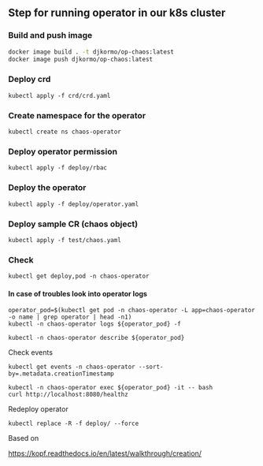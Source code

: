 

## Step for running operator in our k8s cluster

### Build and push image 

```bash
docker image build . -t djkormo/op-chaos:latest 
docker image push djkormo/op-chaos:latest
```

### Deploy crd

```console 
kubectl apply -f crd/crd.yaml 
```

### Create namespace for the operator

```console 
kubectl create ns chaos-operator
```


### Deploy operator permission

```console 
kubectl apply -f deploy/rbac 
```

### Deploy the operator

```console 
kubectl apply -f deploy/operator.yaml 
```

### Deploy sample CR (chaos object)

```console 
kubectl apply -f test/chaos.yaml 
```

### Check 

``` 
kubectl get deploy,pod -n chaos-operator 
```

#### In case of troubles look into operator logs

```
operator_pod=$(kubectl get pod -n chaos-operator -L app=chaos-operator -o name | grep operator | head -n1)
kubectl -n chaos-operator logs ${operator_pod} -f 
```

```
kubectl -n chaos-operator describe ${operator_pod}
```



Check events

```
kubectl get events -n chaos-operator --sort-by=.metadata.creationTimestamp
```

```
kubectl -n chaos-operator exec ${operator_pod} -it -- bash
curl http://localhost:8080/healthz

```


Redeploy operator
```
kubectl replace -R -f deploy/ --force
```

Based on 

https://kopf.readthedocs.io/en/latest/walkthrough/creation/

